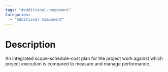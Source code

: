 ```yaml
---
tags: "#additional-component"
Categories:
  - "Additional Component"
---
```

# Description
An integrated scope-schedule-cost plan for the project work against which project execution is compared to measure and manage performance.
